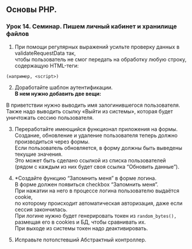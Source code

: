 ## Основы PHP.
### Урок 14. Семинар. Пишем личный кабинет и хранилище файлов

1. При помощи регулярных выражений усильте проверку данных в validateRequestData так, <br> 
чтобы пользователь не смог передать на обработку любую строку, содержащую HTML-теги:

```
(например, <script>)
```

2. Доработайте шаблон аутентификации. <br>
**В нем нужно добавить две вещи:** <br>

В приветствии нужно выводить имя залогинившегося пользователя. <br>
Также надо выводить ссылку «Выйти из системы», которая будет уничтожать сессию пользователя. <br>


3. Переработайте имеющийся функционал приложения на формы. <br>
Создание, обновление и удаление пользователя теперь должно производиться через формы. <br>
Если пользователь обновляется, в форму должны быть выведены текущие значения. <br> 
Это может быть сделано ссылкой из списка пользователей <br> 
(рядом с каждым из них будет своя ссылка “Обновить данные”). <br>


4. *Создайте функцию “Запомнить меня” в форме логина. <br>
В форме должен появиться checkbox “Запомнить меня”. <br>
При нажатии на него в процессе логина пользователю выдаётся cookie, <br> 
по которому происходит автоматическая авторизация, даже если сессия закончилась. <br>
При логине нужно будет генерировать токен из ```random_bytes(),``` <br> 
размещая его в cookies и БД, чтобы сравнивать их. <br>
При выходе из системы токен надо деактивировать. <br>


5. Исправьте потолстевший Абстрактный контроллер.